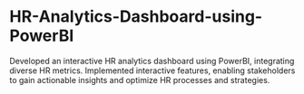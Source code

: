 # HR-Analytics-Dashboard-using-PowerBI
Developed an interactive HR analytics dashboard using PowerBI, integrating diverse HR metrics. Implemented interactive features, enabling stakeholders to gain actionable insights and optimize HR processes and strategies. 
